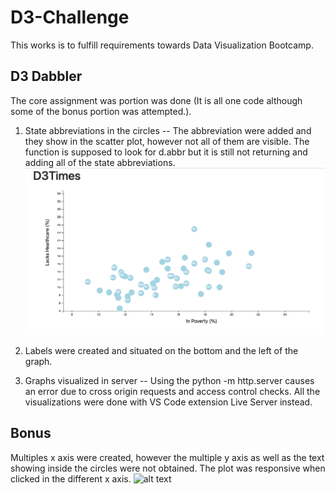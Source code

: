 # D3-Challenge

This works is to fulfill requirements towards Data Visualization Bootcamp.

## D3 Dabbler

The core assignment was portion was done (It is all one code although some of the bonus portion was attempted.).
1.  State abbreviations in the circles -- The abbreviation were added and they show in the scatter plot, however not all of them are visible. The function is supposed to look for d.abbr but it is still not returning and adding all of the state abbreviations.
    ![alt text](images/core_assig.png)






2. Labels were created and situated on the bottom and the left of the graph.
3. Graphs visualized in server -- Using the python -m http.server causes an error due to cross origin requests and access control checks. All the visualizations were done with VS Code extension Live Server instead.

## Bonus

Multiples x axis were created, however the multiple y axis as well as the text showing inside the circles were not obtained. The plot was responsive when clicked in the different x axis.
![alt text](images/bonus.gif)